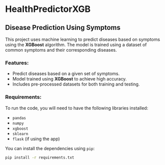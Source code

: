 # HealthPredictorXGB

## Disease Prediction Using Symptoms

This project uses machine learning to predict diseases based on symptoms using the **XGBoost** algorithm. The model is trained using a dataset of common symptoms and their corresponding diseases.

### Features:
- Predict diseases based on a given set of symptoms.
- Model trained using **XGBoost** to achieve high accuracy.
- Includes pre-processed datasets for both training and testing.

### Requirements:
To run the code, you will need to have the following libraries installed:

- `pandas`
- `numpy`
- `xgboost`
- `sklearn`
- `flask` (if using the app)

You can install the dependencies using `pip`:

```bash
pip install -r requirements.txt
